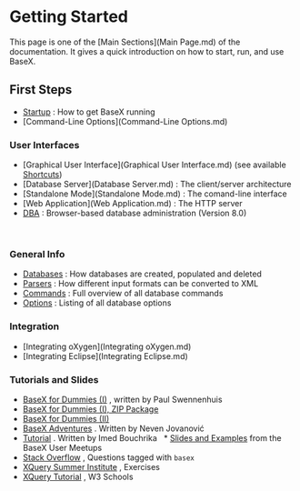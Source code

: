 
# Getting Started
 


 
This page is one of the [Main Sections](Main Page.md) of the documentation. It gives a quick introduction on how to start, run, and use BaseX. 

 
## First Steps
 * [Startup](Startup.md) : How to get BaseX running 
 * [Command-Line Options](Command-Line Options.md)

### User Interfaces
 * [Graphical User Interface](Graphical User Interface.md)  (see available [Shortcuts](Shortcuts.md)) 
 * [Database Server](Database Server.md) : The client/server architecture 
 * [Standalone Mode](Standalone Mode.md) : The comand-line interface 
 * [Web Application](Web Application.md) : The HTTP server 
 * [DBA](DBA.md) : Browser-based database administration (Version 8.0) 

  
### General Info
 * [Databases](Databases.md) : How databases are created, populated and deleted 
 * [Parsers](Parsers.md) : How different input formats can be converted to XML 
 * [Commands](Commands.md) : Full overview of all database commands 
 * [Options](Options.md) : Listing of all database options 

### Integration
 * [Integrating oXygen](Integrating oXygen.md)
 * [Integrating Eclipse](Integrating Eclipse.md)

### Tutorials and Slides
 * [BaseX for Dummies (I)](http://www.swennenhuis.nl/basexfordummies/BaseX_for_dummies.pdf) , written by Paul Swennenhuis 
 * [BaseX for Dummies (I), ZIP Package](http://www.swennenhuis.nl/basexfordummies/basexfordummies.zip)
 * [BaseX for Dummies (II)](http://www.swennenhuis.nl/basexfordummies/BaseX_for_dummies_part_2.pdf)
 * [BaseX Adventures](http://www.ffzg.unizg.hr/klafil/dokuwiki/doku.php/z:basex-adv) . Written by Neven Jovanović 
 * [Tutorial](http://www.learndb.com/databases/basex-tutorial-for-using-an-xml-native-database-management-system) . Written by Imed Bouchrika 
   * [Slides and Examples](http://files.basex.org/publications/xmlprague2013/)  from the BaseX User Meetups 
 * [Stack Overflow](http://stackoverflow.com/questions/tagged/basex) , Questions tagged with `basex`
 * [XQuery Summer Institute](https://github.com/XQueryInstitute/Course-Materials/tree/master/exercises) , Exercises 
 * [XQuery Tutorial](http://w3schools.com/xquery/default.asp) , W3 Schools 


